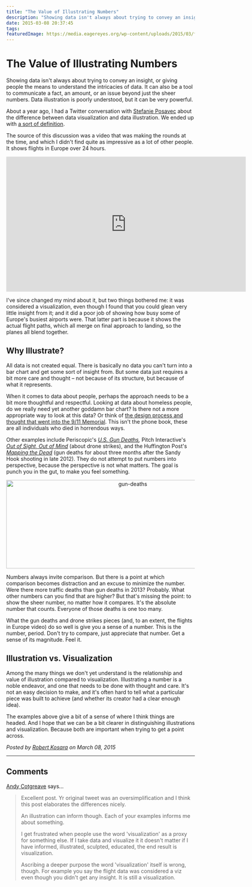 ```yaml
---
title: "The Value of Illustrating Numbers"
description: "Showing data isn't always about trying to convey an insight, or giving people the means to understand the intricacies of data. It can also be a tool to communicate a fact, an amount, or an issue beyond just the sheer numbers. Data illustration is poorly understood, but it can be very powerful."
date: 2015-03-08 20:37:45
tags: 
featuredImage: https://media.eagereyes.org/wp-content/uploads/2015/03/flights-europe.jpg
---
```


# The Value of Illustrating Numbers

Showing data isn't always about trying to convey an insight, or giving people the means to understand the intricacies of data. It can also be a tool to communicate a fact, an amount, or an issue beyond just the sheer numbers. Data illustration is poorly understood, but it can be very powerful.

About a year ago, I had a Twitter conversation with <a href="http://www.stefanieposavec.co.uk">Stefanie Posavec</a> about the difference between data visualization and data illustration. We ended up with [a sort of definition](https://twitter.com/eagereyes/status/443790466970963969).

The source of this discussion was a video that was making the rounds at the time, and which I didn't find quite as impressive as a lot of other people. It shows flights in Europe over 24 hours.

<iframe src="https://player.vimeo.com/video/88093956?h=8b95e14a61" width="640" height="360" frameborder="0" allow="autoplay; fullscreen; picture-in-picture" allowfullscreen></iframe>
<p></p>

I've since changed my mind about it, but two things bothered me: it was considered a visualization, even though I found that you could glean very little insight from it; and it did a poor job of showing how busy some of Europe's busiest airports were. That latter part is because it shows the actual flight paths, which all merge on final approach to landing, so the planes all blend together.

## Why Illustrate?

All data is not created equal. There is basically no data you can't turn into a bar chart and get some sort of insight from. But some data just requires a bit more care and thought – not because of its structure, but because of what it represents.

When it comes to data about people, perhaps the approach needs to be a bit more thoughtful and respectful. Looking at data about homeless people, do we really need yet another goddamn bar chart? Is there not a more appropriate way to look at this data? Or think of <a href="http://blog.blprnt.com/blog/blprnt/all-the-names">the design process and thought that went into the 9/11 Memorial</a>. This isn't the phone book, these are all individuals who died in horrendous ways.

Other examples include Periscopic's <em><a href="http://guns.periscopic.com/">U.S. Gun Deaths</a>,</em> Pitch Interactive's <em><a href="http://drones.pitchinteractive.com">Out of Sight, Out of Mind</a></em> (about drone strikes), and the Huffington Post's <a href="http://data.huffingtonpost.com/2013/03/gun-deaths"><em>Mapping the Dead</em></a> (gun deaths for about three months after the Sandy Hook shooting in late 2012). They do not attempt to put numbers into perspective, because the perspective is not what matters. The goal is punch you in the gut, to make you feel something.

<p align="center"><img class="aligncenter size-medium wp-image-8715" src="https://media.eagereyes.org/wp-content/uploads/2015/03/gun-deaths.jpg" alt="gun-deaths" width="660" height="236" /></p>

Numbers always invite comparison. But there is a point at which comparison becomes distraction and an excuse to minimize the number. Were there more traffic deaths than gun deaths in 2013? Probably. What other numbers can you find that are higher? But that's missing the point: to show the sheer number, no matter how it compares. It's the absolute number that counts. Everyone of those deaths is one too many.

What the gun deaths and drone strikes pieces (and, to an extent, the flights in Europe video) do so well is give you a sense of a number. This is the number, period. Don't try to compare, just appreciate that number. Get a sense of its magnitude. Feel it.

## Illustration vs. Visualization

Among the many things we don't yet understand is the relationship and value of illustration compared to visualization. Illustrating a number is a noble endeavor, and one that needs to be done with thought and care. It's not an easy decision to make, and it's often hard to tell what a particular piece was built to achieve (and whether its creator had a clear enough idea).

The examples above give a bit of a sense of where I think things are headed. And I hope that we can be a bit clearer in distinguishing illustrations and visualization. Because both are important when trying to get a point across.


_Posted by <a href="/about">Robert Kosara</a> on March 08, 2015_


<aside class="comments">

---
## Comments

<a href="https://plus.google.com/+AndyCotgreave" rel="nofollow noopener" target="_blank">Andy Cotgreave</a> says…
>	Excellent post. Yr original tweet was an oversimplification and I think this post elaborates the differences nicely. 
>	
>	An illustration can inform though. Each of your examples informs me about something. 
>	
>	I get frustrated when people use the word 'visualization' as a proxy for something else. If I take data and visualize it it doesn't matter if I have informed,  illustrated,  sculpted,  educated,  the end result is visualization. 
>	
>	Ascribing a deeper purpose the word 'visualization' itself is wrong, though. For example you say the flight data was considered a viz even though you didn't get any insight. It is still a visualization.

</aside>

